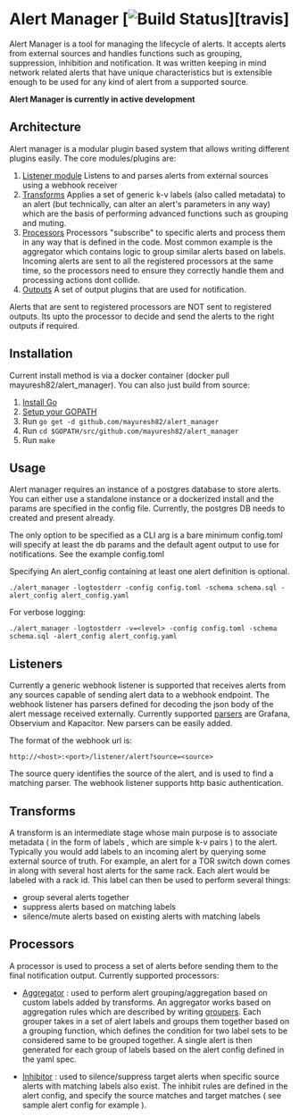 # Alert Manager [![Build Status](https://travis-ci.com/mayuresh82/alert_manager.svg?branch=dev)][travis]

Alert Manager is a tool for managing the lifecycle of alerts. It accepts alerts from external sources and handles functions such as grouping, suppression, inhibition and notification. It was written keeping in mind network related alerts that have unique characteristics but is extensible enough to be used for any kind of alert from a supported source.

**Alert Manager is currently in active development**

## Architecture

Alert manager is a modular plugin based system that allows writing different plugins easily. The core modules/plugins are:

1. [Listener module](#listeners) Listens to and parses alerts from external sources using a webhook receiver
2. [Transforms](#transforms) Applies a set of generic k-v labels (also called metadata) to an alert (but technically, can alter an alert's parameters in any way) which are the basis of performing advanced functions such as grouping and muting.
3. [Processors](#processors) Processors "subscribe" to specific alerts and process them in any way that is defined in the code. Most common example is the aggregator which contains logic to group similar alerts based on labels. Incoming alerts are sent to all the registered processors at the same time, so the processors need to ensure they correctly handle them and processing actions dont collide. 
4. [Outputs](#outputs) A set of output plugins that are used for notification.

Alerts that are sent to registered processors are NOT sent to registered outputs. Its upto the processor to decide and send the alerts to the right outputs if required.

## Installation

Current install method is via a docker container (docker pull mayuresh82/alert_manager). You can also just build from source:

1. [Install Go](https://golang.org/doc/install)
2. [Setup your GOPATH](https://golang.org/doc/code.html#GOPATH)
3. Run `go get -d github.com/mayuresh82/alert_manager`
4. Run `cd $GOPATH/src/github.com/mayuresh82/alert_manager`
5. Run `make`

## Usage

Alert manager requires an instance of a postgres database to store alerts. You can either use a standalone instance or a dockerized install and the params are specified in the config file.
Currently, the postgres DB needs to created and present already.

The only option to be specified as a CLI arg is a  bare minimum config.toml will specify at least the db params and the default agent output to use for notifications. See the example config.toml

Specifying An alert_config containing at least one alert definition is optional.

```
./alert_manager -logtostderr -config config.toml -schema schema.sql -alert_config alert_config.yaml
```

For verbose logging:
```
./alert_manager -logtostderr -v=<level> -config config.toml -schema schema.sql -alert_config alert_config.yaml
```

## Listeners
Currently a generic webhook listener is supported that receives alerts from any sources capable of sending alert data to a webhook endpoint. The webhook listener has parsers defined for decoding the json body of the alert message received externally. Currently supported [parsers](./listener/parsers)  are Grafana, Observium and Kapacitor. New parsers can be easily added.

The format of the webhook url is:
```
http://<host>:<port>/listener/alert?source=<source>
```
The source query identifies the source of the alert, and is used to find a matching parser. The webhook listener supports http basic authentication.


## Transforms
A transform is an intermediate stage whose main purpose is to associate metadata ( in the form of labels , which are simple k-v pairs ) to the alert. Typically you would add labels to an incoming alert by querying some external source of truth. For example, an alert for a TOR switch down comes in along with several host alerts for the same rack. Each alert would be labeled with a rack id. This label can then be used to perform several things:
- group several alerts together
- suppress alerts based on matching labels
- silence/mute alerts based on existing alerts with matching labels

## Processors
A processor is used to process a set of alerts before sending them to the final notification output. Currently supported processors:
- [Aggregator](./plugins/processors/aggregator) : used to perform alert grouping/aggregation based on custom labels added by transforms. 
An aggregator works based on aggregation rules which are described by writing [groupers](./plugins/processors/aggregator/groupers). Each grouper takes in a set of alert labels and groups them together based on a grouping function, which defines the condition for two label sets to be considered same to be grouped together. A single alert is then generated for each group of labels based on the alert config defined in the yaml spec.

- [Inhibitor](./plugins/processors/inhibitor) : used to silence/suppress target alerts when specific source alerts with matching labels also exist. The inhibit rules are defined in the alert config, and specify the source matches and target matches ( see sample alert config for example ).
